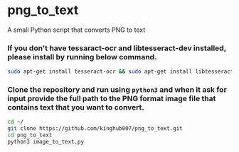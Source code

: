 # png_to_text
A small Python script that converts PNG to text

### If you don't have tessaract-ocr and libtesseract-dev installed, please install by running below command.
```bash
sudo apt-get install tesseract-ocr && sudo apt-get install libtesseract-dev
```

### Clone the repository and run using `python3` and when it ask for input provide the full path to the PNG format image file that contains text that you want to convert.

```bash
cd ~/
git clone https://github.com/kinghub007/png_to_text.git
cd png_to_text
python3 image_to_text.py
```

